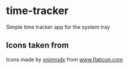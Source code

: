 # time-tracker
Simple time tracker app for the system tray


## Icons taken from
<div>Icons made by <a href="https://www.flaticon.com/free-icon/clock_3029761" title="xnimrodx">xnimrodx</a> from <a href="https://www.flaticon.com/" title="Flaticon">www.flaticon.com</a></div>
